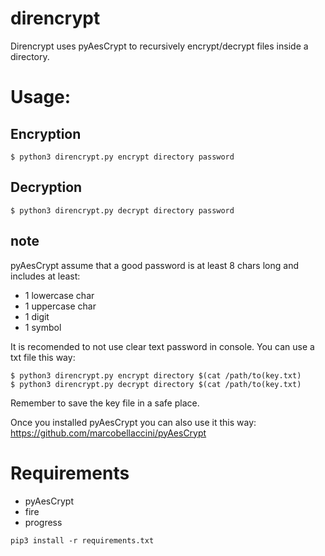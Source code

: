 # direncrypt
Direncrypt uses pyAesCrypt to recursively encrypt/decrypt files inside a directory.

# Usage:
## Encryption
`$ python3 direncrypt.py encrypt directory password` 

## Decryption
`$ python3 direncrypt.py decrypt directory password` 

## note
pyAesCrypt assume that a good password is at least 8 chars long and includes at least:
- 1 lowercase char
- 1 uppercase char
- 1 digit
- 1 symbol

It is recomended to not use clear text password in console. You can use a txt file this way:

```
$ python3 direncrypt.py encrypt directory $(cat /path/to(key.txt)
$ python3 direncrypt.py decrypt directory $(cat /path/to(key.txt)
```

Remember to save the key file in a safe place.

Once you installed pyAesCrypt you can also use it this way: https://github.com/marcobellaccini/pyAesCrypt

# Requirements
- pyAesCrypt
- fire
- progress

`pip3 install -r requirements.txt`
